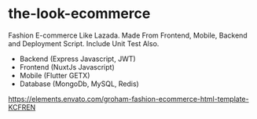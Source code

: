 # the-look-ecommerce
Fashion E-commerce Like Lazada. Made From Frontend, Mobile, Backend and Deployment Script. Include Unit Test Also.

- Backend (Express Javascript, JWT)
- Frontend (NuxtJs Javascript)
- Mobile (Flutter GETX)
- Database (MongoDb, MySQL, Redis)

https://elements.envato.com/groham-fashion-ecommerce-html-template-KCFREN